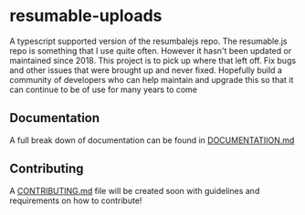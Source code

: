 # resumable-uploads

A typescript supported version of the resumbalejs repo. The resumable.js repo is something that I use quite often. However it hasn't been updated or maintained since 2018. This project is to pick up where that left off. Fix bugs and other issues that were brought up and never fixed. Hopefully build a community of developers who can help maintain and upgrade this so that it can continue to be of use for many years to come

## Documentation

A full break down of documentation can be found in [DOCUMENTATIION.md](./DOCUMENTATION.md)

## Contributing

A [CONTRIBUTING.md]() file will be created soon with guidelines and requirements on how to contribute!
